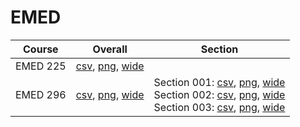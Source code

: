 # EMED

| Course | Overall | Section |
| ------ | ------- | ------- |
| EMED 225 | [csv](https://github.com/UCSD-Historical-Enrollment-Data/2024Fall/blob/main/overall/EMED%20225.csv), [png](https://raw.githubusercontent.com/UCSD-Historical-Enrollment-Data/2024Fall/main/plot_overall/EMED%20225.png), [wide](https://raw.githubusercontent.com/UCSD-Historical-Enrollment-Data/2024Fall/main/plot_overall_wide/EMED%20225.png) |  |
| EMED 296 | [csv](https://github.com/UCSD-Historical-Enrollment-Data/2024Fall/blob/main/overall/EMED%20296.csv), [png](https://raw.githubusercontent.com/UCSD-Historical-Enrollment-Data/2024Fall/main/plot_overall/EMED%20296.png), [wide](https://raw.githubusercontent.com/UCSD-Historical-Enrollment-Data/2024Fall/main/plot_overall_wide/EMED%20296.png) | Section 001: [csv](https://github.com/UCSD-Historical-Enrollment-Data/2024Fall/blob/main/section/EMED%20296_001.csv), [png](https://raw.githubusercontent.com/UCSD-Historical-Enrollment-Data/2024Fall/main/plot_section/EMED%20296_001.png), [wide](https://raw.githubusercontent.com/UCSD-Historical-Enrollment-Data/2024Fall/main/plot_section_wide/EMED%20296_001.png)<br>Section 002: [csv](https://github.com/UCSD-Historical-Enrollment-Data/2024Fall/blob/main/section/EMED%20296_002.csv), [png](https://raw.githubusercontent.com/UCSD-Historical-Enrollment-Data/2024Fall/main/plot_section/EMED%20296_002.png), [wide](https://raw.githubusercontent.com/UCSD-Historical-Enrollment-Data/2024Fall/main/plot_section_wide/EMED%20296_002.png)<br>Section 003: [csv](https://github.com/UCSD-Historical-Enrollment-Data/2024Fall/blob/main/section/EMED%20296_003.csv), [png](https://raw.githubusercontent.com/UCSD-Historical-Enrollment-Data/2024Fall/main/plot_section/EMED%20296_003.png), [wide](https://raw.githubusercontent.com/UCSD-Historical-Enrollment-Data/2024Fall/main/plot_section_wide/EMED%20296_003.png) |
